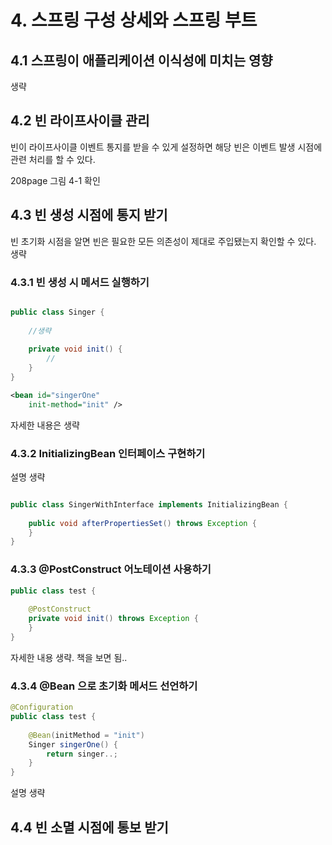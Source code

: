 # 4. 스프링 구성 상세와 스프링 부트

## 4.1 스프링이 애플리케이션 이식성에 미치는 영향

생략

## 4.2 빈 라이프사이클 관리

빈이 라이프사이클 이벤트 통지를 받을 수 있게 설정하면 해당 빈은 이벤트 발생 시점에 관련 처리를 할 수 있다.

208page 그림 4-1 확인

## 4.3 빈 생성 시점에 통지 받기

빈 초기화 시점을 알면 빈은 필요한 모든 의존성이 제대로 주입됐는지 확인할 수 있다. 생략

### 4.3.1 빈 생성 시 메서드 실행하기

````java

public class Singer {
    
    //생략
    
    private void init() {
        //        
    }
}
````

````xml
<bean id="singerOne" 
    init-method="init" />
````

자세한 내용은 생략

### 4.3.2 InitializingBean 인터페이스 구현하기

설명 생략

````java

public class SingerWithInterface implements InitializingBean {
        
    public void afterPropertiesSet() throws Exception {
    }
}
````

### 4.3.3 @PostConstruct 어노테이션 사용하기  

````java
public class test {
    
    @PostConstruct
    private void init() throws Exception {
    }
}
````
자세한 내용 생략. 책을 보면 됨..


### 4.3.4 @Bean 으로 초기화 메서드 선언하기

````java
@Configuration
public class test {
    
    @Bean(initMethod = "init")
    Singer singerOne() {
        return singer..;
    }
}
````

설명 생략



## 4.4 빈 소멸 시점에 통보 받기






